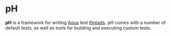 # pH

**pH** is a framework for writing [Aqua](aqua) test [threads](thread). pH comes with a number of default tests, as well as tools for building and executing custom tests.
